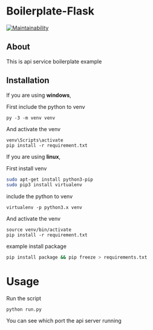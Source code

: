 # Boilerplate-Flask
[![Maintainability](https://api.codeclimate.com/v1/badges/ef9029f8c10ed08f7c56/maintainability)](https://codeclimate.com/github/firmanJS/boilerplate-flask/maintainability)

## About

This is api service boilerplate example


## Installation

If you are using **windows**,

First include the python to venv

```
py -3 -m venv venv
```

And activate the venv

```
venv\Scripts\activate
pip install -r requirement.txt
```


If you are using **linux**,

First install venv

```sh
sudo apt-get install python3-pip
sudo pip3 install virtualenv 
```

include the python to venv

```
virtualenv -p python3.x venv
```

And activate the venv

```
source venv/bin/activate
pip install -r requirement.txt
```

example install package
```sh
pip install package && pip freeze > requirements.txt
```



# Usage

Run the script

```
python run.py
```

You can see which port the api server running
